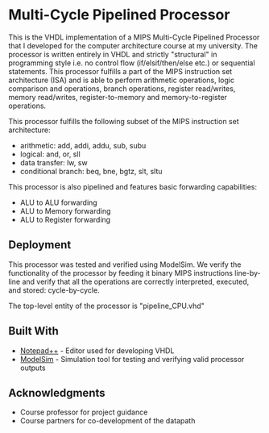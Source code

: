 # Multi-Cycle Pipelined Processor

This is the VHDL implementation of a MIPS Multi-Cycle Pipelined Processor that I developed for the computer architecture course at my university. The processor is written entirely in VHDL and strictly "structural" in programming style i.e. no control flow (if/elsif/then/else etc.) or sequential statements. This processor fulfills a part of the MIPS instruction set architecture (ISA) and is able to perform arithmetic operations, logic comparison and operations, branch operations, register read/writes, memory read/writes, register-to-memory and memory-to-register operations.

This processor fulfills the following subset of the MIPS instruction set architecture:
* arithmetic: add, addi, addu, sub, subu
* logical: and, or, sll
* data transfer: lw, sw
* conditional branch: beq, bne, bgtz, slt, sltu

This processor is also pipelined and features basic forwarding capabilities:
* ALU to ALU forwarding
* ALU to Memory forwarding
* ALU to Register forwarding

## Deployment

This processor was tested and verified using ModelSim. We verify the functionality of the processor by feeding it binary MIPS instructions line-by-line and verify that all the operations are correctly interpreted, executed, and stored: cycle-by-cycle.

The top-level entity of the processor is "pipeline_CPU.vhd"

## Built With

* [Notepad++](https://notepad-plus-plus.org) - Editor used for developing VHDL
* [ModelSim](https://www.intel.com/content/www/us/en/software/programmable/quartus-prime/model-sim.html) - Simulation tool for testing and verifying valid processor outputs

## Acknowledgments

* Course professor for project guidance
* Course partners for co-development of the datapath
